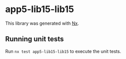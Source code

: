 # app5-lib15-lib15

This library was generated with [Nx](https://nx.dev).

## Running unit tests

Run `nx test app5-lib15-lib15` to execute the unit tests.
